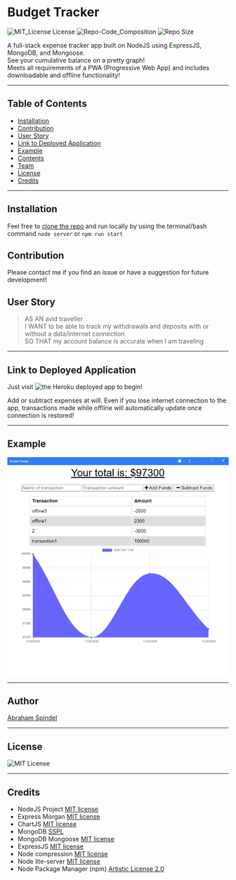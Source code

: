 # Budget Tracker
 ![MIT_License License](https://img.shields.io/badge/License-MIT_License-brightgreen)
 ![Repo-Code_Composition](https://img.shields.io/github/languages/top/abraspin/budget-tracker ) 
 ![Repo Size](https://img.shields.io/github/repo-size/abraspin/budget-tracker)
  

A full-stack expense tracker app built on NodeJS using ExpressJS, MongoDB, and Mongoose.  
See your cumulative balance on a pretty graph!  
Meets all requirements of a PWA (Progressive Web App) and includes downloadable and offline functionality!  


---


## Table of Contents

* [Installation](#Installation)  
* [Contribution](#Contribution)  
* [User Story](#User-Story)  
* [Link to Deployed Application](#Link-to-Deployed-Application)  
* [Example](#Example)  
* [Contents](#Contents)  
* [Team](#Author)  
* [License](#License)  
* [Credits](#Credits)  
  
 ---
 
 
## Installation

Feel free to [clone the repo](https://github.com/abraspin/budget-tracker) and run locally by using the terminal/bash command `node server` or `npm run start`

## Contribution

Please contact me if you find an issue or have a suggestion for future development!
 
## User Story

>AS AN avid traveller  
>I WANT to be able to track my withdrawals and deposits with or without a data/internet connection  
>SO THAT my account balance is accurate when I am traveling  


---

## Link to Deployed Application




Just visit ![the Heroku deployed app](https://fathomless-citadel-64175.herokuapp.com/) to begin!  

Add or subtract expenses at will. Even if you lose internet connection to the app, transactions made while offline will automatically update once connection is restored!  


---

## Example

![Screenshot of deployed app](./app-screenshot.png)


---

## Author
[Abraham Spindel](https://github.com/abraspin)

---

## License
![MIT License](https://github.com/abraspin/budget-tracker/blob/main/LICENSE)

---

## Credits
* NodeJS Project [MIT license](https://raw.githubusercontent.com/nodejs/node/master/LICENSE)   
* Express Morgan [MIT license](https://github.com/expressjs/morgan/blob/master/LICENSE)
* ChartJS [MIT license](https://github.com/chartjs/Chart.js/blob/master/LICENSE.md)
* MongoDB [SSPL](https://www.mongodb.com/licensing/server-side-public-license)
* MongoDB Mongoose [MIT license](https://github.com/Automattic/mongoose/blob/master/LICENSE.md)
* ExpressJS [MIT license](https://github.com/expressjs/express/blob/HEAD/LICENSE)   
* Node compression [MIT license](https://github.com/expressjs/compression/blob/HEAD/LICENSE)   
* Node lite-server [MIT license](https://github.com/johnpapa/lite-server/blob/HEAD/LICENSE)   
* Node Package Manager (npm) [Artistic License 2.0](https://www.npmjs.com/policies/npm-license)  

